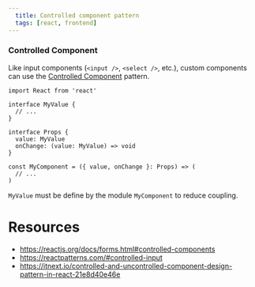 ```yaml
---
  title: Controlled component pattern
  tags: [react, frontend]
---
```



### Controlled Component

Like input components (`<input />`, `<select />`, etc.), custom components can use the [Controlled Component](https://reactjs.org/docs/forms.html#controlled-components) pattern.

```tsx
import React from 'react'

interface MyValue {
  // ...
}

interface Props {
  value: MyValue
  onChange: (value: MyValue) => void
}

const MyComponent = ({ value, onChange }: Props) => (
  // ...
)
```

`MyValue` must be define by the module `MyComponent` to reduce coupling.

# Resources
- https://reactjs.org/docs/forms.html#controlled-components
- https://reactpatterns.com/#controlled-input
- https://itnext.io/controlled-and-uncontrolled-component-design-pattern-in-react-21e8d40e46e
